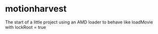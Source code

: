 motionharvest
=============

The start of a little project using an AMD loader to behave like loadMovie with lockRoot = true
